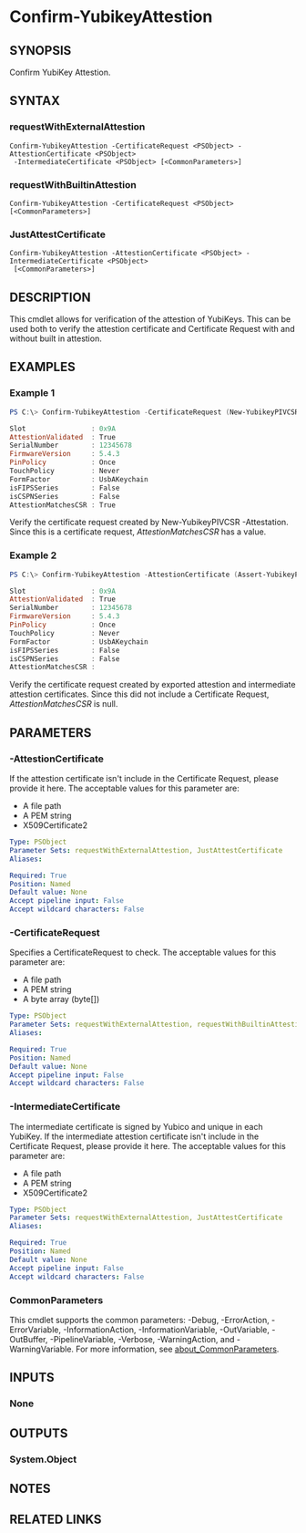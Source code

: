 ﻿---
external help file: powershellYK.dll-Help.xml
Module Name: powershellYK
online version:
schema: 2.0.0
---

# Confirm-YubikeyAttestion

## SYNOPSIS
Confirm YubiKey Attestion.

## SYNTAX

### requestWithExternalAttestion
```
Confirm-YubikeyAttestion -CertificateRequest <PSObject> -AttestionCertificate <PSObject>
 -IntermediateCertificate <PSObject> [<CommonParameters>]
```

### requestWithBuiltinAttestion
```
Confirm-YubikeyAttestion -CertificateRequest <PSObject> [<CommonParameters>]
```

### JustAttestCertificate
```
Confirm-YubikeyAttestion -AttestionCertificate <PSObject> -IntermediateCertificate <PSObject>
 [<CommonParameters>]
```

## DESCRIPTION
This cmdlet allows for verification of the attestion of YubiKeys. This can be used both to verify the attestion certificate and Certificate Request with and without built in attestion.

## EXAMPLES

### Example 1
```powershell
PS C:\> Confirm-YubikeyAttestion -CertificateRequest (New-YubikeyPIVCSR -Slot 0x9a -Attestation -PEMEncoded)

Slot                : 0x9A
AttestionValidated  : True
SerialNumber        : 12345678
FirmwareVersion     : 5.4.3
PinPolicy           : Once
TouchPolicy         : Never
FormFactor          : UsbAKeychain
isFIPSSeries        : False
isCSPNSeries        : False
AttestionMatchesCSR : True
```

Verify the certificate request created by New-YubikeyPIVCSR -Attestation.
Since this is a certificate request, *AttestionMatchesCSR* has a value.

### Example 2
```powershell
PS C:\> Confirm-YubikeyAttestion -AttestionCertificate (Assert-YubikeyPIV -Slot 0x9a) -IntermediateCertificate (Export-YubikeyPIVCertificate -AttestationIntermediateCertificate)

Slot                : 0x9A
AttestionValidated  : True
SerialNumber        : 12345678
FirmwareVersion     : 5.4.3
PinPolicy           : Once
TouchPolicy         : Never
FormFactor          : UsbAKeychain
isFIPSSeries        : False
isCSPNSeries        : False
AttestionMatchesCSR :
```

Verify the certificate request created by exported attestion and intermediate attestion certificates.
Since this did not include a Certificate Request, *AttestionMatchesCSR* is null.

## PARAMETERS

### -AttestionCertificate
If the attestion certificate isn't include in the Certificate Request, please provide it here. The acceptable values for this parameter are:
- A file path
- A PEM string
- X509Certificate2

```yaml
Type: PSObject
Parameter Sets: requestWithExternalAttestion, JustAttestCertificate
Aliases:

Required: True
Position: Named
Default value: None
Accept pipeline input: False
Accept wildcard characters: False
```

### -CertificateRequest
Specifies a CertificateRequest to check. The acceptable values for this parameter are:
- A file path
- A PEM string
- A byte array (byte[])

```yaml
Type: PSObject
Parameter Sets: requestWithExternalAttestion, requestWithBuiltinAttestion
Aliases:

Required: True
Position: Named
Default value: None
Accept pipeline input: False
Accept wildcard characters: False
```

### -IntermediateCertificate
The intermediate certificate is signed by Yubico and unique in each YubiKey. If the intermediate attestion certificate isn't include in the Certificate Request, please provide it here. The acceptable values for this parameter are:
- A file path
- A PEM string
- X509Certificate2

```yaml
Type: PSObject
Parameter Sets: requestWithExternalAttestion, JustAttestCertificate
Aliases:

Required: True
Position: Named
Default value: None
Accept pipeline input: False
Accept wildcard characters: False
```

### CommonParameters
This cmdlet supports the common parameters: -Debug, -ErrorAction, -ErrorVariable, -InformationAction, -InformationVariable, -OutVariable, -OutBuffer, -PipelineVariable, -Verbose, -WarningAction, and -WarningVariable. For more information, see [about_CommonParameters](http://go.microsoft.com/fwlink/?LinkID=113216).

## INPUTS

### None

## OUTPUTS

### System.Object
## NOTES

## RELATED LINKS
